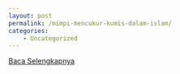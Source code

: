 ```yaml
---
layout: post
permalink: /mimpi-mencukur-kumis-dalam-islam/
categories:
    - Uncategorized
---
```


[Baca Selengkapnya](/02)